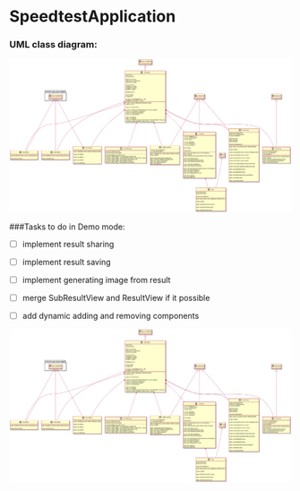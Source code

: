 # SpeedtestApplication

### UML class diagram:

![umlClassDiagram](./umlClassDiagram.png)


###Tasks to do in Demo mode:

- [ ] implement result sharing
- [ ] implement result saving
- [ ] implement generating image from result
- [ ] merge SubResultView and ResultView if it possible
- [ ] add dynamic adding and removing components



![umlClassDiagram](./umlClassDiagram.png)


